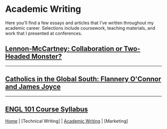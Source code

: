 # Academic Writing
Here you'll find a few essays and articles that I've written throughout my academic career. Selections include coursework, teaching materials, and work that I presented at conferences.

## [Lennon-McCartney: Collaboration or Two-Headed Monster?](lennonmccartney.md)
---
## [Catholics in the Global South: Flannery O'Connor and James Joyce](catholicsinthesouth.md)
---
## [ENGL 101 Course Syllabus](engl101.md)

[Home](index.md) | [Technical Writing] | [Academic Writing](academicwriting.md) | [Marketing]
